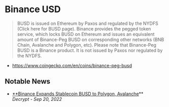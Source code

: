 # Binance USD

> BUSD is issued on Ethereum by Paxos and regulated by the NYDFS (Click here for BUSD page). Binance provides the pegged token service, which locks BUSD on Ethereum and issues an equivalent amount of Binance-Peg BUSD on corresponding other networks (BNB Chain, Avalanche and Polygon, etc). Please note that Binance-Peg BUSD is a Binance product. It is not issued by Paxos nor regulated by the NYDFS.

- https://www.coingecko.com/en/coins/binance-peg-busd

## Notable News

- [**Binance Expands Stablecoin BUSD to Polygon, Avalanche](https://decrypt.co/110160/binance-expands-stablecoin-busd-polygon-avalanche)**
  <br/>_Decrypt - Sep 20, 2022_
